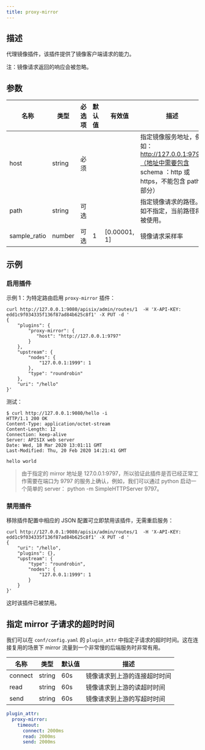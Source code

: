 ```yaml
---
title: proxy-mirror
---
```


<!--
#
# Licensed to the Apache Software Foundation (ASF) under one or more
# contributor license agreements.  See the NOTICE file distributed with
# this work for additional information regarding copyright ownership.
# The ASF licenses this file to You under the Apache License, Version 2.0
# (the "License"); you may not use this file except in compliance with
# the License.  You may obtain a copy of the License at
#
#     http://www.apache.org/licenses/LICENSE-2.0
#
# Unless required by applicable law or agreed to in writing, software
# distributed under the License is distributed on an "AS IS" BASIS,
# WITHOUT WARRANTIES OR CONDITIONS OF ANY KIND, either express or implied.
# See the License for the specific language governing permissions and
# limitations under the License.
#
-->

## 描述

代理镜像插件，该插件提供了镜像客户端请求的能力。

注：镜像请求返回的响应会被忽略。

## 参数

| 名称 | 类型   | 必选项 | 默认值 | 有效值 | 描述                                                                                                    |
| ---- | ------ | ------ | ------ | ------ | ------------------------------------------------------------------------------------------------------- |
| host | string | 必须   |        |        | 指定镜像服务地址，例如：http://127.0.0.1:9797（地址中需要包含 schema ：http 或 https，不能包含 path 部分）|
| path | string | 可选   |        |        | 指定镜像请求的路径。如不指定，当前路径将被使用。 |
| sample_ratio | number | 可选    | 1       |  [0.00001, 1]     | 镜像请求采样率 |

## 示例

### 启用插件

示例 1：为特定路由启用 `proxy-mirror` 插件：

```shell
curl http://127.0.0.1:9080/apisix/admin/routes/1  -H 'X-API-KEY: edd1c9f034335f136f87ad84b625c8f1' -X PUT -d '
{
    "plugins": {
        "proxy-mirror": {
           "host": "http://127.0.0.1:9797"
        }
    },
    "upstream": {
        "nodes": {
            "127.0.0.1:1999": 1
        },
        "type": "roundrobin"
    },
    "uri": "/hello"
}'
```

测试：

```shell
$ curl http://127.0.0.1:9080/hello -i
HTTP/1.1 200 OK
Content-Type: application/octet-stream
Content-Length: 12
Connection: keep-alive
Server: APISIX web server
Date: Wed, 18 Mar 2020 13:01:11 GMT
Last-Modified: Thu, 20 Feb 2020 14:21:41 GMT

hello world
```

> 由于指定的 mirror 地址是 127.0.0.1:9797，所以验证此插件是否已经正常工作需要在端口为 9797 的服务上确认，例如，我们可以通过 python 启动一个简单的 server： python -m SimpleHTTPServer 9797。

### 禁用插件

移除插件配置中相应的 JSON 配置可立即禁用该插件，无需重启服务：

```shell
curl http://127.0.0.1:9080/apisix/admin/routes/1  -H 'X-API-KEY: edd1c9f034335f136f87ad84b625c8f1' -X PUT -d '
{
    "uri": "/hello",
    "plugins": {},
    "upstream": {
        "type": "roundrobin",
        "nodes": {
            "127.0.0.1:1999": 1
        }
    }
}'
```

这时该插件已被禁用。

## 指定 mirror 子请求的超时时间

我们可以在 `conf/config.yaml` 的 `plugin_attr` 中指定子请求的超时时间。这在连接复用的场景下 mirror 流量到一个非常慢的后端服务时非常有用。

| 名称 | 类型 | 默认值 | 描述 |
| --- | --- | --- | --- |
| connect | string | 60s | 镜像请求到上游的连接超时时间 |
| read | string | 60s | 镜像请求到上游的读超时时间 |
| send | string | 60s | 镜像请求到上游的写超时时间 |

```yaml
plugin_attr:
  proxy-mirror:
    timeout:
      connect: 2000ms
      read: 2000ms
      send: 2000ms
```
